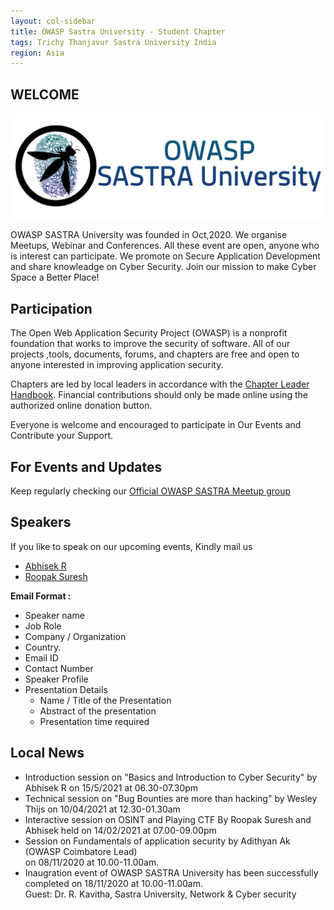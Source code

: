```yaml
---
layout: col-sidebar
title: OWASP Sastra University - Student Chapter
tags: Trichy Thanjavur Sastra University India
region: Asia 
---
```

## WELCOME

<img src="assets/images/logo/logo_text.png"/>

OWASP SASTRA University was founded in Oct,2020. We organise Meetups, Webinar and Conferences. All these event are open, anyone who is interest can participate. We promote on Secure Application Development and share knowleadge on Cyber Security.
Join our mission to make Cyber Space a Better Place!


## Participation
The Open Web Application Security Project (OWASP) is a nonprofit foundation that works to improve the security of software. All of our projects ,tools, documents, forums, and chapters are free and open to anyone interested in improving application security. 

Chapters are led by local leaders in accordance with the [Chapter Leader Handbook](/www-policy/rules-of-procedure/chapter-handbook). Financial contributions should only be made online using the authorized online donation button.

Everyone is welcome and encouraged to participate in Our Events and Contribute your Support.

## For Events and Updates
Keep regularly checking our [Official OWASP SASTRA Meetup group](https://www.meetup.com/owasp-sastra-university-meetup-group/)

## Speakers
If you like to speak on our upcoming events, Kindly mail us
* [Abhisek R](mailto:abhisek.rajkumar@owasp.org)
* [Roopak Suresh](mailto:roopak.suresh@owasp.org)


**Email Format :**

- Speaker name
- Job Role
- Company / Organization
- Country.
- Email ID
- Contact Number
- Speaker Profile
- Presentation Details
    - Name / Title of the Presentation
    - Abstract of the presentation
    - Presentation time required

## Local News
- Introduction session on "Basics and Introduction to Cyber Security" by Abhisek R on 15/5/2021 at 06.30-07.30pm<br />
- Technical session on "Bug Bounties are more than hacking" by Wesley Thijs on 10/04/2021 at 12.30-01.30am<br />
- Interactive session on OSINT and Playing CTF By Roopak Suresh and Abhisek held on 14/02/2021 at 07.00-09.00pm <br />
- Session on Fundamentals of application security by Adithyan Ak (OWASP Coimbatore Lead)<br />
  on 08/11/2020 at 10.00-11.00am.
- Inaugration event of OWASP SASTRA University has been successfully completed on 18/11/2020 at 10.00-11.00am.<br />
  Guest: Dr. R. Kavitha, Sastra University, Network & Cyber security
